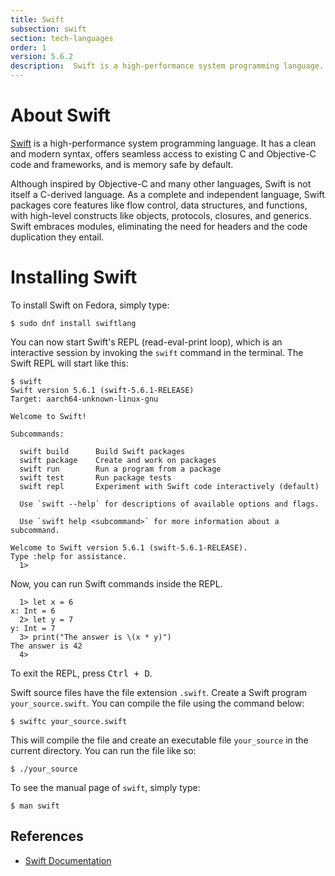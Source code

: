 ```yaml
---
title: Swift
subsection: swift
section: tech-languages
order: 1
version: 5.6.2
description:  Swift is a high-performance system programming language. It has a clean and modern syntax, offers seamless access to existing C and Objective-C code and frameworks, and is memory safe by default.
---
```


# About Swift

[Swift](https://www.swift.org) is a high-performance system programming language. It has a clean and modern syntax, offers seamless access to existing C and Objective-C code and frameworks, and is memory safe by default.

Although inspired by Objective-C and many other languages, Swift is not itself a C-derived language. As a complete and independent language, Swift packages core features like flow control, data structures, and functions, with high-level constructs like objects, protocols, closures, and generics. Swift embraces modules, eliminating the need for headers and the code duplication they entail.

# Installing Swift

To install Swift on Fedora, simply type:

```console
$ sudo dnf install swiftlang
```

You can now start Swift's REPL (read-eval-print loop), which is an interactive session by invoking the `swift` command in the terminal. The Swift REPL will start like this:

```console
$ swift
Swift version 5.6.1 (swift-5.6.1-RELEASE)
Target: aarch64-unknown-linux-gnu

Welcome to Swift!

Subcommands:

  swift build      Build Swift packages
  swift package    Create and work on packages
  swift run        Run a program from a package
  swift test       Run package tests
  swift repl       Experiment with Swift code interactively (default)

  Use `swift --help` for descriptions of available options and flags.

  Use `swift help <subcommand>` for more information about a subcommand.

Welcome to Swift version 5.6.1 (swift-5.6.1-RELEASE).
Type :help for assistance.
  1>
```
Now, you can run Swift commands inside the REPL.

```console
  1> let x = 6
x: Int = 6
  2> let y = 7
y: Int = 7
  3> print("The answer is \(x * y)")
The answer is 42
  4>
```
To exit the REPL, press <kbd>Ctrl + D</kbd>.

Swift source files have the file extension `.swift`. Create a Swift program `your_source.swift`. You can compile the file using the command below:

```console
$ swiftc your_source.swift
```

This will compile the file and create an executable file `your_source` in the current directory.
You can run the file like so:
```console
$ ./your_source
```

To see the manual page of `swift`, simply type:

```console
$ man swift
```

## References

- [Swift Documentation](https://www.swift.org/documentation/)
